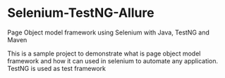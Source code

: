 # Selenium-TestNG-Allure

Page Object model framework using Selenium with Java, TestNG and Maven

This is a sample project to demonstrate what is page object model framework and how it can used in selenium to automate any application. TestNG is used as test framework
